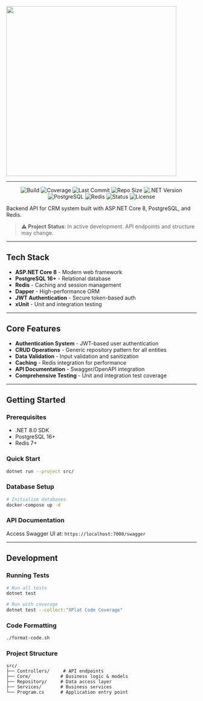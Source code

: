 <img src="https://readme-typing-svg.herokuapp.com?font=Lexend+Giga&size=25&pause=1000&color=6495ED&vCenter=true&width=435&height=25&lines=CRM%20Backend%20System" width="450"/>

---

<p align="center">
  <img src="https://img.shields.io/github/actions/workflow/status/BulatRuslanovich/crm_back/build.yaml?branch=master&style=for-the-badge&label=Build" alt="Build" />
  <img src="https://img.shields.io/codecov/c/github/BulatRuslanovich/crm_back?style=for-the-badge&label=Coverage" alt="Coverage" />
  <img src="https://img.shields.io/github/last-commit/BulatRuslanovich/crm_back/master?label=Last%20Commit&color=blue&style=for-the-badge" alt="Last Commit" />
  <img src="https://img.shields.io/github/repo-size/BulatRuslanovich/crm_back?label=Repo%20Size&color=orange&style=for-the-badge" alt="Repo Size" />
  <img src="https://img.shields.io/badge/.NET-8.0-purple?style=for-the-badge" alt=".NET Version" />
  <img src="https://img.shields.io/badge/PostgreSQL-16%2B-blue?style=for-the-badge" alt="PostgreSQL" />
  <img src="https://img.shields.io/badge/Redis-7%2B-red?style=for-the-badge" alt="Redis" />
  <img src="https://img.shields.io/badge/Status-In%20Development-orange?style=for-the-badge" alt="Status" />
  <img src="https://img.shields.io/github/license/BulatRuslanovich/crm_back?color=yellow&style=for-the-badge" alt="License" />
</p>

Backend API for CRM system built with ASP.NET Core 8, PostgreSQL, and Redis.

> **⚠️ Project Status**: In active development. API endpoints and structure may change.

---

## Tech Stack

- **ASP.NET Core 8** - Modern web framework
- **PostgreSQL 16+** - Relational database
- **Redis** - Caching and session management
- **Dapper** - High-performance ORM
- **JWT Authentication** - Secure token-based auth
- **xUnit** - Unit and integration testing

---

## Core Features

- **Authentication System** - JWT-based user authentication
- **CRUD Operations** - Generic repository pattern for all entities
- **Data Validation** - Input validation and sanitization
- **Caching** - Redis integration for performance
- **API Documentation** - Swagger/OpenAPI integration
- **Comprehensive Testing** - Unit and integration test coverage

---

## Getting Started

### Prerequisites
- .NET 8.0 SDK
- PostgreSQL 16+
- Redis 7+

### Quick Start

```bash
dotnet run --project src/
```

### Database Setup

```bash
# Initialize databases
docker-compose up -d
```

### API Documentation

Access Swagger UI at: `https://localhost:7000/swagger`

---

## Development

### Running Tests

```bash
# Run all tests
dotnet test

# Run with coverage
dotnet test --collect:"XPlat Code Coverage"
```

### Code Formatting

```bash
./format-code.sh
```

### Project Structure

```
src/
├── Controllers/     # API endpoints
├── Core/           # Business logic & models
├── Repository/     # Data access layer
├── Services/       # Business services
└── Program.cs      # Application entry point
```